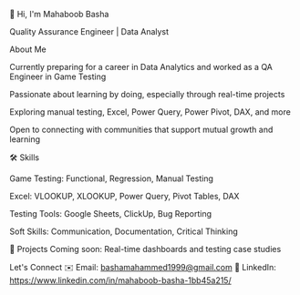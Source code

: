  👋 Hi, I'm Mahaboob Basha

Quality Assurance Engineer | Data Analyst

About Me

Currently preparing for a career in Data Analytics and worked as a QA Engineer in Game Testing

Passionate about learning by doing, especially through real-time projects

Exploring manual testing, Excel, Power Query, Power Pivot, DAX, and more

Open to connecting with communities that support mutual growth and learning

🛠️ Skills

Game Testing: Functional, Regression, Manual Testing

Excel: VLOOKUP, XLOOKUP, Power Query, Pivot Tables, DAX

Testing Tools: Google Sheets, ClickUp, Bug Reporting

Soft Skills: Communication, Documentation, Critical Thinking

📂   Projects
Coming soon: Real-time dashboards and testing case studies

Let's Connect
✉️ Email: bashamahammed1999@gmail.com
💼 LinkedIn: https://www.linkedin.com/in/mahaboob-basha-1bb45a215/

